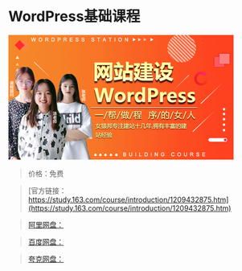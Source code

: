 # WordPress基础课程

![img](../../../assets/study163/free/30257e4456414f17b3e70239f05a2051.jpg)

> 价格：免费

> [官方链接：https://study.163.com/course/introduction/1209432875.htm](https://study.163.com/course/introduction/1209432875.htm)

> [阿里网盘：]()

> [百度网盘：]()

> [夸克网盘：]()
